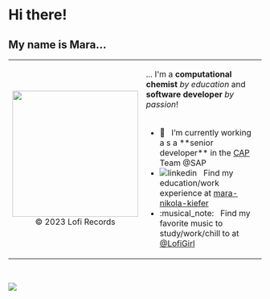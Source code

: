 # Hi there!

## My name is <b>Mara</b>...

<table>
  <tr>
    <td>
      <p align="center">
        <img src="https://github.com/mnkiefer/mnkiefer/assets/8320933/74afa086-de88-40b7-ae7d-3c86b2296a85" width="250px">
        <br>
        <a>© 2023 Lofi Records</a>
      </p>
    </td>
    <td>
      <p style="float:left;">... I'm a <b>computational chemist</b> <i>by education</i> and <b>software developer</b> <i>by passion</i>!
        <br><br>
        <ul>
          <li>
            🧢 &nbsp; I’m currently working a s a **senior developer** in the <a href="https://cap.cloud.sap/docs/about">CAP</a> Team @SAP
          </li>
          <li>
            <img src="https://i.stack.imgur.com/gVE0j.png" alt="linkedin"> &nbsp; 
            Find my education/work experience at <a href="www.linkedin.com/in/mara-nikola-kiefer" rel="nofollow noreferrer">mara-nikola-kiefer</a>
          </li>
          <li>
            :musical_note: &nbsp; Find my favorite music to study/work/chill to at <a href="https://www.youtube.com/@LofiGirl">@LofiGirl</a>
          </li>
        </ul>
      </p>
    </td>
  </tr>
</table>
<br>

![](https://komarev.com/ghpvc/?username=mnkiefer)

